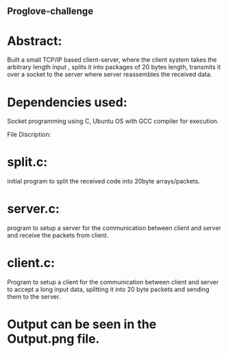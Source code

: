 ## Proglove-challenge

# Abstract:
Built a small TCP/IP based client-server, where the client system takes the arbitrary length input , splits it into packages of 20 bytes length, transmits it over a socket to the server where server reassembles the received data.

# Dependencies used:
Socket programming using C, Ubuntu OS with GCC compiler for execution. 

File Discription: 
# split.c: 
initial program to split the received code into 20byte arrays/packets.

# server.c: 
program to setup a server for the communication between client and server and receive the packets from client. 

# client.c:
Program to setup a client for the communication between client and server to accept a long input data, splitting it into 20 byte packets and sending them to the server.

# Output can be seen in the Output.png file.
